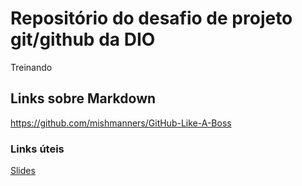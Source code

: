 # Repositório do desafio de projeto git/github da DIO
Treinando

## Links sobre Markdown

<https://github.com/mishmanners/GitHub-Like-A-Boss>

### Links úteis
[Slides](https://drive.google.com/file/d/1IZu0qohv1JOmxjEra1lknDiiStU68bl4/view)